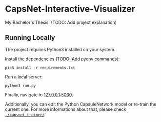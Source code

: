 # CapsNet-Interactive-Visualizer
My Bachelor's Thesis. (TODO: Add project explanation)

## Running Locally
The project requires Python3 installed on your system.

Install the dependencies (TODO: Add pyenv commands):
```
pip3 install -r requirements.txt
```

Run a local server:
```
python3 run.py
```

Finally, navigate to [127.0.0.1:5000](https://127.0.0.1:5000).

Additionally, you can edit the Python CapsuleNetwork model or re-train the current one. For more informations about that, please check [`./capsnet_trainer/`](capsnet_trainer).